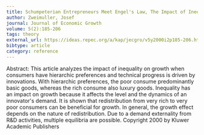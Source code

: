 ```yaml
---
title: Schumpeterian Entrepreneurs Meet Engel's Law, The Impact of Inequality on Innovation-Driven Growth
author: Zweimuller, Josef
journal: Journal of Economic Growth
volume: 5(2):185-206
tags: theory
external_url: https://ideas.repec.org/a/kap/jecgro/v5y2000i2p185-206.html
bibtype: article
category: reference
---
```

Abstract: This article analyzes the impact of inequality on growth when consumers have hierarchic preferences and technical progress is driven by innovations. With hierarchic preferences, the poor consume predominantly basic goods, whereas the rich consume also luxury goods. Inequality has an impact on growth because it affects the level and the dynamics of an innovator's demand. It is shown that redistribution from very rich to very poor consumers can be beneficial for growth. In general, the growth effect depends on the nature of redistribution. Due to a demand externality from R\&D activities, multiple equilibria are possible. Copyright 2000 by Kluwer Academic Publishers
